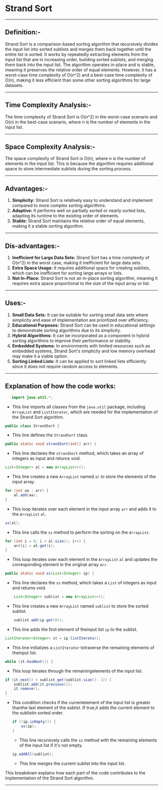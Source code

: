 #  Strand Sort
-----

## Definition:-

Strand Sort is a comparison-based sorting algorithm that recursively divides the input list into sorted sublists and merges them back together until the entire list is sorted. It works by repeatedly extracting elements from the input list that are in increasing order, building sorted sublists, and merging them back into the input list.
The algorithm operates in-place and is stable, meaning it preserves the relative order of equal elements. However, it has a worst-case time complexity of O(n^2) and a best-case time complexity of O(n), making it less efficient than some other sorting algorithms for large datasets.

-----

## Time Complexity Analysis:-

The time complexity of Strand Sort is O(n^2) in the worst-case scenario and O(n) in the best-case scenario, where n is the number of elements in the input list.

-----

## Space Complexity Analysis:-

The space complexity of Strand Sort is O(n), where n is the number of elements in the input list. This is because the algorithm requires additional space to store intermediate sublists during the sorting process.

-----

## Advantages:-

1. **Simplicity:** Strand Sort is relatively easy to understand and implement compared to more complex sorting algorithms.
2. **Adaptive:** It performs well on partially sorted or nearly sorted lists, adapting its runtime to the existing order of elements.
3. **Stable:** Strand Sort maintains the relative order of equal elements, making it a stable sorting algorithm.

----

## Dis-advantages:-

1. **Inefficient for Large Data Sets:** Strand Sort has a time complexity of O(n^2) in the worst case, making it inefficient for large data sets.
2. **Extra Space Usage:** It requires additional space for creating sublists, which can be inefficient for sorting large arrays or lists.
3. **Not In-Place:** Strand Sort is not an in-place sorting algorithm, meaning it requires extra space proportional to the size of the input array or list.

-----

## Uses:-

1. **Small Data Sets:** It can be suitable for sorting small data sets where simplicity and ease of implementation are prioritized over efficiency.
2. **Educational Purposes:** Strand Sort can be used in educational settings to demonstrate sorting algorithms due to its simplicity.
3. **Hybrid Algorithms:** It can be incorporated as a component in hybrid sorting algorithms to improve their performance or stability.
4. **Embedded Systems:** In environments with limited resources such as embedded systems, Strand Sort's simplicity and low memory overhead may make it a viable option.
5. **Sorting Linked Lists:** It can be applied to sort linked lists efficiently since it does not require random access to elements.

-----

## Explanation of how the code works:

```java
   import java.util.*;
   ```
   - This line imports all classes from the `java.util` package, including `ArrayList` and `ListIterator`, which are needed for the implementation of the Strand Sort algorithm.

   ```java
   public class StrandSort {
   ```
   - This line defines the `StrandSort` class.

   ```java
   public static void strandSort(int[] arr) {
   ```
   - This line declares the `strandSort` method, which takes an array of integers as input and returns void.

   ```java
   List<Integer> al = new ArrayList<>();
   ```
   - This line creates a new `ArrayList` named `al` to store the elements of the input array.

   ```java
   for (int aa : arr) {
       al.add(aa);
   }
   ```
   - This loop iterates over each element in the input array `arr` and adds it to the `ArrayList` `al`.

   ```java
   ss(al);
   ```
   - This line calls the `ss` method to perform the sorting on the `ArrayList`.

   ```java
   for (int i = 0; i < al.size(); i++) {
       arr[i] = al.get(i);
   }
   ```
   - This loop iterates over each element in the `ArrayList` `al` and updates the corresponding element in the original array `arr`.

   ```java
   public static void ss(List<Integer> ip) {
   ```
   - This line declares the `ss` method, which takes a `List` of integers as input and returns void.

```java
    List<Integer> sublist = new ArrayList<>();
```
- This line creates a new `ArrayList` named `sublist` to store the sorted sublist.

```java
    sublist.add(ip.get(0));
```
- This line adds the first element of theinput list `ip` to the sublist.
```java
ListIterator<Integer> it = ip.listIterato();
```
- This line initializes a `ListIterator` totraverse the remaining elements of theinput list.
```java
while (it.hasNext()) {
```
- This loop iterates through the remainingelements of the input list.

```java
if (it.next() > sublist.get(sublist.size()- 1)) {
    sublist.add(it.previous());
    it.remove();
}
```
- This condition checks if the currentelement of the input list is greater thanthe last element of the sublist. If true,it adds the current element to the sublistin sorted order.

    ```java
    if (!ip.isEmpty()) {
        ss(ip);
    }
    ```
    - This line recursively calls the `ss` method with the remaining elements of the input list if it's not empty.

    ```java
    ip.addAll(sublist);
    ```
    - This line merges the current sublist into the input list.

This breakdown explains how each part of the code contributes to the implementation of the Strand Sort algorithm.

-----